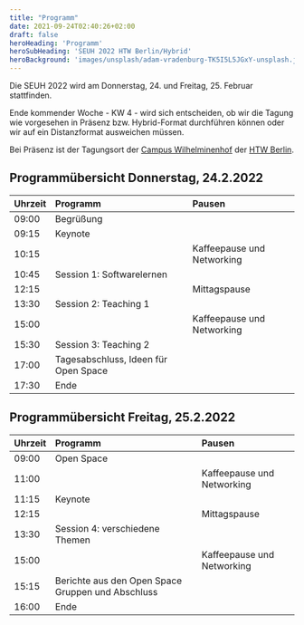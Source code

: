 ```yaml
---
title: "Programm"
date: 2021-09-24T02:40:26+02:00
draft: false
heroHeading: 'Programm'
heroSubHeading: 'SEUH 2022 HTW Berlin/Hybrid'
heroBackground: 'images/unsplash/adam-vradenburg-TK5I5L5JGxY-unsplash.jpg'
---
```


Die SEUH 2022 wird am Donnerstag, 24. und Freitag, 25. Februar stattfinden.

Ende kommender Woche - KW 4 - wird sich entscheiden, ob wir die Tagung
wie vorgesehen in Präsenz bzw. Hybrid-Format durchführen können oder wir
auf ein Distanzformat ausweichen müssen.

Bei Präsenz ist der Tagungsort der [Campus Wilhelminenhof](https://www.htw-berlin.de/campus/campus-wilhelminenhof/)
der [HTW Berlin](https://www.htw-berlin.de/).

## Programmübersicht Donnerstag, 24.2.2022

| Uhrzeit | Programm                             | Pausen                     |
|:------- |:------------------------------------ |:-------------------------- |
| 09:00   | Begrüßung                            |                            |
| 09:15   | Keynote                              |                            |
| 10:15   |                                      | Kaffeepause und Networking |
| 10:45   | Session 1: Softwarelernen            |                            |
| 12:15   |                                      | Mittagspause               |
| 13:30   | Session 2: Teaching 1                |                            |
| 15:00   |                                      | Kaffeepause und Networking |
| 15:30   | Session 3: Teaching 2                |                            |
| 17:00   | Tagesabschluss, Ideen für Open Space |                            |
| 17:30   | Ende                                 |                            |

## Programmübersicht Freitag, 25.2.2022

| Uhrzeit | Programm                                          | Pausen                     |
|:------- |:------------------------------------------------- |:-------------------------- |
| 09:00   | Open Space                                        |                            |
| 11:00   |                                                   | Kaffeepause und Networking |
| 11:15   | Keynote                                           |                            |
| 12:15   |                                                   | Mittagspause               |
| 13:30   | Session 4: verschiedene Themen                    |                            |
| 15:00   |                                                   | Kaffeepause und Networking |
| 15:15   | Berichte aus den Open Space Gruppen und Abschluss |                            |
| 16:00   | Ende                                              |                            |
